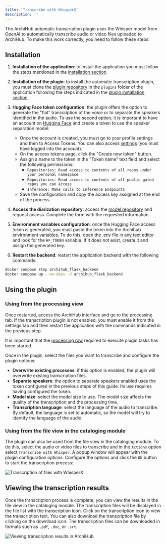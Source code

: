 ```yaml
---
title: 'Transcribe with WhisperX'
description: ''
---
```


The ArchiHub automatic transcription plugin uses the Whisper model from OpenAI to automatically transcribe audio or video files uploaded to ArchiHub. To make this work correctly, you need to follow these steps:

## Installation

1. **Installation of the application**: to install the application you must follow the steps mentioned in the [installation section](../install_local).

2. **Installation of the plugin**: to install the automatic transcription plugin, you must clone the [plugin repository](https://github.com/Archihub-App/transcribeWhisperX.git) in the `plugins` folder of the application following the steps indicated in the [plugin installation section](../install_plugin).

3. **Hugging Face token configuration**: the plugin offers the option to generate the "flat" transcription of the voice or to separate the speakers identified in the audio. To use the second option, it is important to have an account on [Hugging Face](https://huggingface.co/) and create a token to use the speaker separation model:

    - Once the account is created, you must go to your profile settings and then to Access Tokens. You can also access [settings](https://huggingface.co/settings/tokens) (you must have logged into the account).
    - On the access tokens page, click the "Create new token" button.
    - Assign a name to the token in the "Token name" text field and select the following permissions:
        - `Repositories: Read access to contents of all repos under your personal namespace`
        - `Repositories: Read access to contents of all public gated repos you can access`
        - `Inference: Make calls to Inference Endpoints`
    - Save the configuration and copy the access key assigned at the end of the process.

4. **Access the diarization repository**: access the [model repository](https://huggingface.co/pyannote/speaker-diarization-3.1) and request access. Complete the form with the requested information.

5. **Environment variables configuration**: once the Hugging Face access token is generated, you must paste the token into the Archihub environment variables. To do this, open the .env file in any text editor and look for the `HF_TOKEN` variable. If it does not exist, create it and assign the generated key.

6. **Restart the backend**: restart the application backend with the following commands:

```bash
docker compose stop archihub_flask_backend
docker compose up --no-deps -d archihub_flask_backend
```

## Using the plugin

### Using from the processing view

Once restarted, access the ArchiHub interface and go to the processing tab. If the transcription plugin is not enabled, you must enable it from the settings tab and then restart the application with the commands indicated in the previous step.

It is important that the [processing row](../nodos/#the-process-queues) required to execute plugin tasks has been started.

Once in the plugin, select the files you want to transcribe and configure the plugin options:

- **Overwrite existing processes**: if this option is enabled, the plugin will overwrite existing transcription files.
- **Separate speakers**: the option to separate speakers enabled uses the token configured in the previous steps of this guide. Its use requires having configured the token.
- **Model size**: select the model size to use. The model size affects the quality of the transcription and the processing time.
- **Transcription language**: select the language of the audio to transcribe. By default, the language is set to automatic, so the model will try to identify the language of the audio.

### Using from the file view in the cataloging module

The plugin can also be used from the file view in the cataloging module. To do this, select the audio or video files to transcribe and in the `Actions` option select `Transcribe with Whisper`. A popup window will appear with the plugin configuration options. Configure the options and click the `OK` button to start the transcription process:

![Transcription of files with WhisperX](/archihub.github.io/imagenes/transcribe_cat.gif)

## Viewing the transcription results

Once the transcription process is complete, you can view the results in the file view in the cataloging module. The transcription files will be displayed in the file list with the transcription icon. Click on the transcription icon to view the transcription text. You can also download the transcription file by clicking on the download icon. The transcription files can be downloaded in formats such as `.pdf`, `.doc`, or `.srt`.

![Viewing transcription results in ArchiHub](/archihub.github.io/imagenes/download_transcription.gif)

